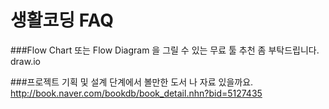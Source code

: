 # 생활코딩 FAQ

###Flow Chart 또는 Flow Diagram 을 그릴 수 있는 무료 툴 추천 좀 부탁드립니다.
draw.io

###프로젝트 기획 및 설계 단계에서 볼만한 도서 나 자료 있을까요.
http://book.naver.com/bookdb/book_detail.nhn?bid=5127435
